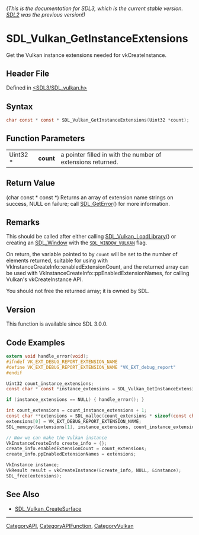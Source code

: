 ###### (This is the documentation for SDL3, which is the current stable version. [SDL2](https://wiki.libsdl.org/SDL2/) was the previous version!)
# SDL_Vulkan_GetInstanceExtensions

Get the Vulkan instance extensions needed for vkCreateInstance.

## Header File

Defined in [<SDL3/SDL_vulkan.h>](https://github.com/libsdl-org/SDL/blob/main/include/SDL3/SDL_vulkan.h)

## Syntax

```c
char const * const * SDL_Vulkan_GetInstanceExtensions(Uint32 *count);
```

## Function Parameters

|          |           |                                                             |
| -------- | --------- | ----------------------------------------------------------- |
| Uint32 * | **count** | a pointer filled in with the number of extensions returned. |

## Return Value

(char const * const *) Returns an array of extension name strings on
success, NULL on failure; call [SDL_GetError](SDL_GetError)() for more
information.

## Remarks

This should be called after either calling
[SDL_Vulkan_LoadLibrary](SDL_Vulkan_LoadLibrary)() or creating an
[SDL_Window](SDL_Window) with the [`SDL_WINDOW_VULKAN`](SDL_WINDOW_VULKAN)
flag.

On return, the variable pointed to by `count` will be set to the number of
elements returned, suitable for using with
VkInstanceCreateInfo::enabledExtensionCount, and the returned array can be
used with VkInstanceCreateInfo::ppEnabledExtensionNames, for calling
Vulkan's vkCreateInstance API.

You should not free the returned array; it is owned by SDL.

## Version

This function is available since SDL 3.0.0.

## Code Examples

```c
extern void handle_error(void);
#ifndef VK_EXT_DEBUG_REPORT_EXTENSION_NAME
#define VK_EXT_DEBUG_REPORT_EXTENSION_NAME "VK_EXT_debug_report"
#endif

Uint32 count_instance_extensions;
const char * const *instance_extensions = SDL_Vulkan_GetInstanceExtensions(&count_instance_extensions);

if (instance_extensions == NULL) { handle_error(); }

int count_extensions = count_instance_extensions + 1;
const char **extensions = SDL_malloc(count_extensions * sizeof(const char *));
extensions[0] = VK_EXT_DEBUG_REPORT_EXTENSION_NAME;
SDL_memcpy(&extensions[1], instance_extensions, count_instance_extensions * sizeof(const char*)); 

// Now we can make the Vulkan instance
VkInstanceCreateInfo create_info = {};
create_info.enabledExtensionCount = count_extensions;
create_info.ppEnabledExtensionNames = extensions;

VkInstance instance;
VkResult result = vkCreateInstance(&create_info, NULL, &instance);
SDL_free(extensions);
```

## See Also

- [SDL_Vulkan_CreateSurface](SDL_Vulkan_CreateSurface)

----
[CategoryAPI](CategoryAPI), [CategoryAPIFunction](CategoryAPIFunction), [CategoryVulkan](CategoryVulkan)

